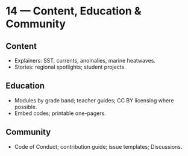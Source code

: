 # 14 — Content, Education & Community

## Content
- Explainers: SST, currents, anomalies, marine heatwaves.
- Stories: regional spotlights; student projects.

## Education
- Modules by grade band; teacher guides; CC BY licensing where possible.
- Embed codes; printable one-pagers.

## Community
- Code of Conduct; contribution guide; issue templates; Discussions.
